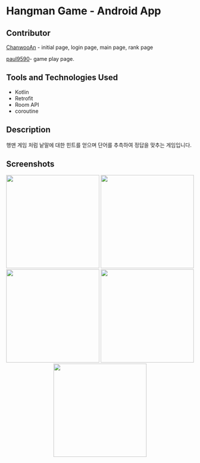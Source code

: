 # Hangman Game - Android App

## Contributor
[ChanwooAn](https://github.com/ChanwooAn) - initial page, login page, main page, rank page 

[paul9590](https://github.com/paul9590)- game play page.


## Tools and Technologies Used
- Kotlin
- Retrofit
- Room API
- coroutine


## Description
행맨 게임 처럼 낱말에 대한 힌트를 얻으며 단어를 추측하여 정답을 맞추는 게임입니다.

## Screenshots
<p align="center">
  <img src="https://user-images.githubusercontent.com/55792553/215742585-347f43db-8e2d-490f-b668-c5f444781b02.jpg"
       width="250">
  <img src="https://user-images.githubusercontent.com/55792553/215742686-66a31eea-71ac-4ff5-9266-abfe1880723a.jpg"
       width="250">
  <img src="https://user-images.githubusercontent.com/55792553/215742833-0d071bf0-b376-4cb6-aa0e-587c633b6f12.jpg"
       width="250">
  <img src="https://user-images.githubusercontent.com/55792553/215742949-2b97263b-a59d-4ca7-9b3d-37d7313d8611.jpg"
       width="250">
  <img src="https://user-images.githubusercontent.com/55792553/215743040-d0f4d46e-74e0-487b-89b1-49f9a4e4d8e6.jpg"
       width="250">
</p>




